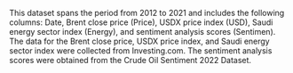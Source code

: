 This dataset spans the period from 2012 to 2021 and includes the following columns: Date, Brent close price (Price), USDX price index (USD), Saudi energy sector index (Energy), and sentiment analysis scores (Sentimen). The data for the Brent close price, USDX price index, and Saudi energy sector index were collected from Investing.com. The sentiment analysis scores were obtained from the Crude Oil Sentiment 2022 Dataset.
